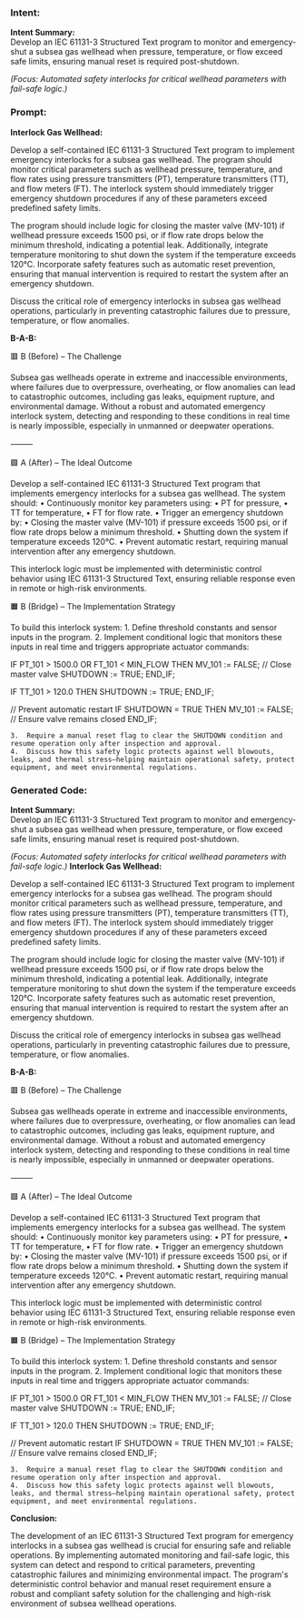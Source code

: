 ### Intent:
**Intent Summary:**  
Develop an IEC 61131-3 Structured Text program to monitor and emergency-shut a subsea gas wellhead when pressure, temperature, or flow exceed safe limits, ensuring manual reset is required post-shutdown.  

*(Focus: Automated safety interlocks for critical wellhead parameters with fail-safe logic.)*

### Prompt:
**Interlock Gas Wellhead:**

Develop a self-contained IEC 61131-3 Structured Text program to implement emergency interlocks for a subsea gas wellhead. The program should monitor critical parameters such as wellhead pressure, temperature, and flow rates using pressure transmitters (PT), temperature transmitters (TT), and flow meters (FT). The interlock system should immediately trigger emergency shutdown procedures if any of these parameters exceed predefined safety limits.

The program should include logic for closing the master valve (MV-101) if wellhead pressure exceeds 1500 psi, or if flow rate drops below the minimum threshold, indicating a potential leak. Additionally, integrate temperature monitoring to shut down the system if the temperature exceeds 120°C. Incorporate safety features such as automatic reset prevention, ensuring that manual intervention is required to restart the system after an emergency shutdown.

Discuss the critical role of emergency interlocks in subsea gas wellhead operations, particularly in preventing catastrophic failures due to pressure, temperature, or flow anomalies.

**B-A-B:**

🟥 B (Before) – The Challenge

Subsea gas wellheads operate in extreme and inaccessible environments, where failures due to overpressure, overheating, or flow anomalies can lead to catastrophic outcomes, including gas leaks, equipment rupture, and environmental damage. Without a robust and automated emergency interlock system, detecting and responding to these conditions in real time is nearly impossible, especially in unmanned or deepwater operations.

⸻

🟩 A (After) – The Ideal Outcome

Develop a self-contained IEC 61131-3 Structured Text program that implements emergency interlocks for a subsea gas wellhead. The system should:
	•	Continuously monitor key parameters using:
	•	PT for pressure,
	•	TT for temperature,
	•	FT for flow rate.
	•	Trigger an emergency shutdown by:
	•	Closing the master valve (MV-101) if pressure exceeds 1500 psi, or if flow rate drops below a minimum threshold.
	•	Shutting down the system if temperature exceeds 120°C.
	•	Prevent automatic restart, requiring manual intervention after any emergency shutdown.

This interlock logic must be implemented with deterministic control behavior using IEC 61131-3 Structured Text, ensuring reliable response even in remote or high-risk environments.

🟧 B (Bridge) – The Implementation Strategy

To build this interlock system:
	1.	Define threshold constants and sensor inputs in the program.
	2.	Implement conditional logic that monitors these inputs in real time and triggers appropriate actuator commands:
 
 IF PT_101 > 1500.0 OR FT_101 < MIN_FLOW THEN
    MV_101 := FALSE; // Close master valve
    SHUTDOWN := TRUE;
END_IF;

IF TT_101 > 120.0 THEN
    SHUTDOWN := TRUE;
END_IF;

// Prevent automatic restart
IF SHUTDOWN = TRUE THEN
    MV_101 := FALSE; // Ensure valve remains closed
END_IF;

	3.	Require a manual reset flag to clear the SHUTDOWN condition and resume operation only after inspection and approval.
	4.	Discuss how this safety logic protects against well blowouts, leaks, and thermal stress—helping maintain operational safety, protect equipment, and meet environmental regulations.

### Generated Code:
**Intent Summary:**  
Develop an IEC 61131-3 Structured Text program to monitor and emergency-shut a subsea gas wellhead when pressure, temperature, or flow exceed safe limits, ensuring manual reset is required post-shutdown.  

*(Focus: Automated safety interlocks for critical wellhead parameters with fail-safe logic.)*
**Interlock Gas Wellhead:**

Develop a self-contained IEC 61131-3 Structured Text program to implement emergency interlocks for a subsea gas wellhead. The program should monitor critical parameters such as wellhead pressure, temperature, and flow rates using pressure transmitters (PT), temperature transmitters (TT), and flow meters (FT). The interlock system should immediately trigger emergency shutdown procedures if any of these parameters exceed predefined safety limits.

The program should include logic for closing the master valve (MV-101) if wellhead pressure exceeds 1500 psi, or if flow rate drops below the minimum threshold, indicating a potential leak. Additionally, integrate temperature monitoring to shut down the system if the temperature exceeds 120°C. Incorporate safety features such as automatic reset prevention, ensuring that manual intervention is required to restart the system after an emergency shutdown.

Discuss the critical role of emergency interlocks in subsea gas wellhead operations, particularly in preventing catastrophic failures due to pressure, temperature, or flow anomalies.

**B-A-B:**

🟥 B (Before) – The Challenge

Subsea gas wellheads operate in extreme and inaccessible environments, where failures due to overpressure, overheating, or flow anomalies can lead to catastrophic outcomes, including gas leaks, equipment rupture, and environmental damage. Without a robust and automated emergency interlock system, detecting and responding to these conditions in real time is nearly impossible, especially in unmanned or deepwater operations.

⸻

🟩 A (After) – The Ideal Outcome

Develop a self-contained IEC 61131-3 Structured Text program that implements emergency interlocks for a subsea gas wellhead. The system should:
	•	Continuously monitor key parameters using:
	•	PT for pressure,
	•	TT for temperature,
	•	FT for flow rate.
	•	Trigger an emergency shutdown by:
	•	Closing the master valve (MV-101) if pressure exceeds 1500 psi, or if flow rate drops below a minimum threshold.
	•	Shutting down the system if temperature exceeds 120°C.
	•	Prevent automatic restart, requiring manual intervention after any emergency shutdown.

This interlock logic must be implemented with deterministic control behavior using IEC 61131-3 Structured Text, ensuring reliable response even in remote or high-risk environments.

🟧 B (Bridge) – The Implementation Strategy

To build this interlock system:
	1.	Define threshold constants and sensor inputs in the program.
	2.	Implement conditional logic that monitors these inputs in real time and triggers appropriate actuator commands:
 
 IF PT_101 > 1500.0 OR FT_101 < MIN_FLOW THEN
    MV_101 := FALSE; // Close master valve
    SHUTDOWN := TRUE;
END_IF;

IF TT_101 > 120.0 THEN
    SHUTDOWN := TRUE;
END_IF;

// Prevent automatic restart
IF SHUTDOWN = TRUE THEN
    MV_101 := FALSE; // Ensure valve remains closed
END_IF;

	3.	Require a manual reset flag to clear the SHUTDOWN condition and resume operation only after inspection and approval.
	4.	Discuss how this safety logic protects against well blowouts, leaks, and thermal stress—helping maintain operational safety, protect equipment, and meet environmental regulations.  

**Conclusion:**

The development of an IEC 61131-3 Structured Text program for emergency interlocks in a subsea gas wellhead is crucial for ensuring safe and reliable operations. By implementing automated monitoring and fail-safe logic, this system can detect and respond to critical parameters, preventing catastrophic failures and minimizing environmental impact. The program's deterministic control behavior and manual reset requirement ensure a robust and compliant safety solution for the challenging and high-risk environment of subsea wellhead operations.
